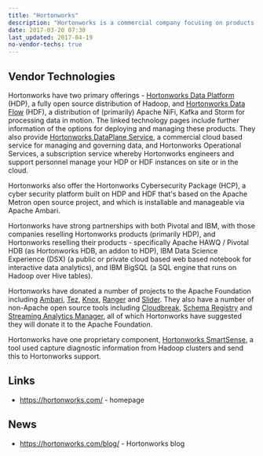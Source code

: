 ```yaml
---
title: "Hortonworks"
description: "Hortonworks is a commercial company focusing on products that support the exploitation of data both at rest and in motion.  Their business model is to provide support and professional services for a range of Apache open source technologies which they package and distribute for free. They are therefore extreemly active in the Apache open source space, with committers on all the technologies they distribute, and with a history of donating projects to the Apache Foundation that they have either initiated or acquired.  Hortonworks was formed in June 2011 by ex-Yahoo employees." 
date: 2017-03-20 07:30
last_updated: 2017-04-19
no-vendor-techs: true
---
```

## Vendor Technologies

Hortonworks have two primary offerings - [Hortonworks Data Platform](/technologies/hortonworks-data-platform/) (HDP), a fully open source distribution of Hadoop, and [Hortonworks Data Flow](/technologies/hortonworks-data-flow/) (HDF), a distribution of (primarily) Apache NiFi, Kafka and Storm for processing data in motion.  The linked technology pages include further information of the options for deploying and managing these products.  They also provide [Hortonworks DataPlane Service](/technologies/hortonworks-dataplane-service/), a commercial cloud based service for managing and governing data, and Hortonworks Operational Services, a subscription service whereby Hortonworks engineers and support personnel manage your HDP or HDF instances on site or in the cloud.

Hortonworks also offer the Hortonworks Cybersecurity Package (HCP), a cyber security platform built on HDP and HDF that's based on the Apache Metron open source project, and which is installable and manageable via Apache Ambari.

Hortonworks have strong partnerships with both Pivotal and IBM, with those companies reselling Hortonworks products (primarily HDP), and Hortonworks reselling their products - specifically Apache HAWQ / Pivotal HDB (as Hortonworks HDB, an addon to HDP), IBM Data Science Experience (DSX) (a public or private cloud based web based notebook for interactive data analytics), and IBM BigSQL (a SQL engine that runs on Hadoop over Hive tables).

Hortonworks have donated a number of projects to the Apache Foundation including [Ambari](/technologies/apache-ambari), [Tez](/technologies/apache-tez), [Knox](/technologies/apache-knox), [Ranger](/technologies/apache-ranger) and [Slider](/technologies/apache-slider).  They also have a number of non-Apache open source tools including [Cloudbreak](/technologies/cloudbreak), [Schema Registry](/technologies/schema-registry/) and [Streaming Analytics Manager](/technologies/streaming-analytics-manager), all of which Hortonworks have suggested they will donate it to the Apache Foundation.

Hortonworks have one proprietary component, [Hortonworks SmartSense](/technologies/hortonworks-smartsense), a tool used capture diagnostic information from Hadoop clusters and send this to Hortonworks support.

## Links

* <https://hortonworks.com/> - homepage

## News

* <https://hortonworks.com/blog/> - Hortonworks blog